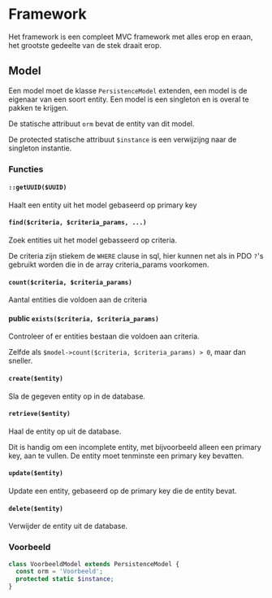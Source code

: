 # Framework

Het framework is een compleet MVC framework met alles erop en eraan, het grootste gedeelte van de stek draait erop.

## Model

Een model moet de klasse `PersistenceModel` extenden, een model is de eigenaar van een soort entity. Een model is een singleton en is overal te pakken te krijgen.

De statische attribuut `orm` bevat de entity van dit model.

De protected statische attribuut `$instance` is een verwijzijng naar de singleton instantie.

### Functies

#### `::getUUID($UUID)`

Haalt een entity uit het model gebaseerd op primary key

#### `find($criteria, $criteria_params, ...)`

Zoek entities uit het model gebasseerd op criteria. 

De criteria zijn stiekem de `WHERE` clause in sql, hier kunnen net als in PDO `?`'s gebruikt worden die in de array criteria_params voorkomen.

#### `count($criteria, $criteria_params)`

Aantal entities die voldoen aan de criteria

#### public `exists($criteria, $criteria_params)`

Controleer of er entities bestaan die voldoen aan criteria.

Zelfde als `$model->count($criteria, $criteria_params) > 0`, maar dan sneller.

#### `create($entity)`

Sla de gegeven entity op in de database.

#### `retrieve($entity)`

Haal de entity op uit de database.

Dit is handig om een incomplete entity, met bijvoorbeeld alleen een primary key, aan te vullen. De entity moet tenminste een primary key bevatten.

#### `update($entity)`

Update een entity, gebaseerd op de primary key die de entity bevat.

#### `delete($entity)`

Verwijder de entity uit de database.

### Voorbeeld

```PHP
class VoorbeeldModel extends PersistenceModel {
  const orm = 'Voorbeeld';
  protected static $instance;
}
```